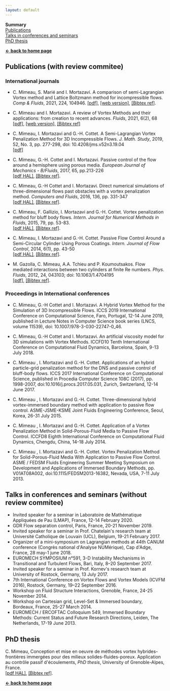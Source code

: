 ```yaml
---
layout: default
---
```


**Summary**  
[Publications](#articles)  
[Talks in conferences and seminars](#talks)  
[PhD thesis](#phd)  

[**← back to home page**](./)

## Publications (with review commitee)<a name="articles"></a>

### International journals 

* C. Mimeau, S. Marié and I. Mortazavi. A comparison of semi-Lagrangian Vortex method and Lattice Boltzmann method for incompressible flows. _Comp & Fluids_, 2021, 224, 104946. 
[[pdf]](assets/images/Mimeau_Marie_Mortazavi_CF2021.pdf), [[web version]](https://www.sciencedirect.com/science/article/pii/S0045793021001134?dgcid=author), [[Bibtex ref]](https://hal.archives-ouvertes.fr/hal-03214005v1/bibtex).

* C. Mimeau and I. Mortazavi. A review of Vortex Methods and their applications: from creation to recent advances. _Fluids_, 2021, 6(2), 68  
[[pdf]](assets/images/Mimeau_Mortazavi_2021_Fluids.pdf), [[web version]](https://www.mdpi.com/2311-5521/6/2/68), [[Bibtex ref]](https://hal.science/hal-03677567v1/bibtex)

* C. Mimeau, I. Mortazavi and G.-H. Cottet. A Semi-Lagrangian Vortex Penalization Method for 3D Incompressible Flows. _J. Math. Study_, 2019, 52, No. 3, pp. 277-298, doi: 10.4208/jms.v52n3.19.04  
[[pdf]](assets/images/J_Math_Study_2019.pdf)

* C. Mimeau, G.-H. Cottet and I. Mortazavi. Passive control of the flow around a hemisphere using porous media. _European Journal of Mechanics - B/Fluids_, 2017, 65, pp.213-226  
[[pdf HAL]](https://hal.archives-ouvertes.fr/hal-01483400/document), [[Bibtex ref]](https://hal.archives-ouvertes.fr/hal-01483400v1/bibtex).

* C. Mimeau, G.-H Cottet and I. Mortazavi. Direct numerical simulations of three-dimensional flows past obstacles with a vortex penalization method. _Computers and Fluids_, 2016, 136, pp. 331-347  
[[pdf HAL]](https://hal.archives-ouvertes.fr/hal-01855265/document), [[Bibtex ref]](https://hal.archives-ouvertes.fr/hal-01855265v1/bibtex).

* C. Mimeau, F. Gallizio, I. Mortazavi and G.-H. Cottet. Vortex penalization method for bluff body flows. _Intern. Journal for Numerical Methods in Fluids_, 2015, 79, pp. 53-83.  
[[pdf HAL]](https://hal.archives-ouvertes.fr/hal-01863634/document), [[Bibtex ref]](https://hal.archives-ouvertes.fr/hal-01863634v1/bibtex).

* C. Mimeau, I. Mortazavi and G.-H. Cottet. Passive Flow Control Around a Semi-Circular Cylinder Using Porous Coatings. _Intern. Journal of Flow Control_, 2014, 6(1), pp. 43-50  
[[pdf HAL]](https://hal.archives-ouvertes.fr/hal-01215305/document), [[Bibtex ref]](https://hal.archives-ouvertes.fr/hal-01215305v1/bibtex).

* M. Gazolla, C. Mimeau, A.A. Tchieu and P. Koumoutsakos. Flow mediated interactions between two cylinders at finite Re numbers. _Phys. Fluids_, 2012, 24, 043103; doi: 10.1063/1.4704195  
[[pdf]](assets/images/PhysFluids_24_043103.pdf), [[Bibtex ref]](https://hal.archives-ouvertes.fr/hal-01863654v1/bibtex).

### Proceedings in International conferences

* C. Mimeau, G.-H Cottet and I. Mortazavi. A Hybrid Vortex Method for the Simulation of 3D Incompressible Flows. ICCS 2019 International Conference on Computational Science, Faro, Portugal, 12-14 June 2019, published in Lecture Notes in Computer Science book series (LNCS, volume 11539), doi: 10.1007/978-3-030-22747-0_46.  

* C. Mimeau, G.-H Cottet and I. Mortazavi. An artificial viscosity model for 3D simulations with Vortex Methods. ICCFD10 Tenth International Conference on Computational Fluid Dynamics, Barcelona, Spain, 9-13 July 2018.

* C. Mimeau , I. Mortazavi and G.-H. Cottet. Applications of an hybrid particle-grid penalization method for the DNS and passive control of bluff-body flows. ICCS 2017 International Conference on Computational Science, published in Procedia Computer Science 108C (2017), pp. 1998-2007, doi:10.1016/j.procs.2017.05.031, Zurich, Switzerland, 12-14 June 2017.

* C. Mimeau , I. Mortazavi and G.-H. Cottet. Three-dimensional hybrid vortex-immersed boundary method with application to passive flow control. ASME-JSME-KSME Joint Fluids Engineering Conference, Seoul, Korea, 26-31 July 2015.

* C. Mimeau , I. Mortazavi and G.-H. Cottet. Application of a Vortex Penalization Method in Solid-Porous-Fluid Media to Passive Flow Control. ICCFD8 Eighth International Conference on Computational Fluid Dynamics, Chengdu, China, 14-18 July 2014.

* C. Mimeau , I. Mortazavi and G.-H. Cottet. Vortex Penalization Method for Solid-Porous-Fluid Media With Application to Passive Flow Control. ASME / FEDSM Fluids Engineering Summer Meeting Symposium on Development and Applications of Immersed Boundary Methods, pp. V01AT08A002, doi:10.1115/FEDSM2013-16382, Nevada, USA, 7-11 July 2013. 

## Talks in conferences and seminars (without review commitee)<a name="talks"></a>

* Invited speaker for a seminar in Laboratoire de Mathématique Appliquées de Pau (LMAP), France, 12-14 February 2020. 
* GDR Flow separation control, Paris, France, 20-21 November 2019.
* Invited speaker for a seminar in Prof. Chatelain's research team at Université Catholique de Louvain (UCL), Belgium, 19-21 February 2017. 
* Organizer of a mini-symposium on Lagrangian methods at 44th CANUM conference (Congrès national d'Analyse NUMérique), Cap d'Adge, France, 28 may-1 june 2018.  
* EUROMECH SYMPOSIUM n°591, 3-D Instability Mechanisms in Transitional and Turbulent Flows, Bari, Italy, 8–20 September 2017.   
* Invited speaker for a seminar in Prof. Kornev's research team at University of Rostock, Germany, 13 July 2017.  
* 7th International Conference on Vortex Flows and Vortex Models (ICVFM 2016), Rostock, Germany, 19–22 September 2016.  
* Workshop on Fluid Structure Interactions, Grenoble, France, 24-25 November 2014.  
* Workshop on Cartesian grid, Level-Set & Immersed boundary, Bordeaux, France, 25-27 March 2014.  
* EUROMECH / ERCOFTAC Colloquium 549, Immersed Boundary Methods: Current Status and Future Research Directions, Leiden, The Netherlands, 17-19 June 2013.

## PhD thesis<a name="phd"></a>

C. Mimeau, Conception et mise en oeuvre de méthodes vortex hybrides-frontières immergées pour des milieux solides-fluides-poreux. Application au contrôle passif d'écoulements, _PhD thesis_, University of Grenoble-Alpes, France.  
[[pdf HAL]](https://tel.archives-ouvertes.fr/tel-01178939/document), [[Bibtex ref]](https://hal.archives-ouvertes.fr/tel-01178939v1/bibtex).


[**← back to home page**](./)
